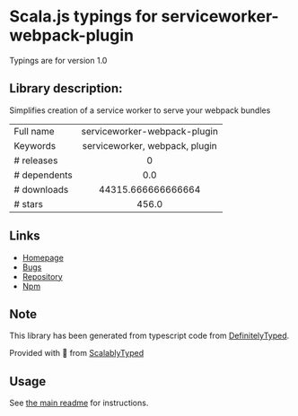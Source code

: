 
# Scala.js typings for serviceworker-webpack-plugin

Typings are for version 1.0

## Library description:
Simplifies creation of a service worker to serve your webpack bundles

|                    |                 |
| ------------------ | :-------------: |
| Full name          | serviceworker-webpack-plugin |
| Keywords           | serviceworker, webpack, plugin |
| # releases         | 0 |
| # dependents       | 0.0 |
| # downloads        | 44315.666666666664 |
| # stars            | 456.0 |

## Links
- [Homepage](https://github.com/oliviertassinari/serviceworker-webpack-plugin#readme)
- [Bugs](https://github.com/oliviertassinari/serviceworker-webpack-plugin/issues)
- [Repository](https://github.com/oliviertassinari/serviceworker-webpack-plugin)
- [Npm](https://www.npmjs.com/package/serviceworker-webpack-plugin)
    


## Note
This library has been generated from typescript code from [DefinitelyTyped](https://definitelytyped.org).

Provided with :purple_heart: from [ScalablyTyped](https://github.com/oyvindberg/ScalablyTyped)

## Usage
See [the main readme](../../readme.md) for instructions.


